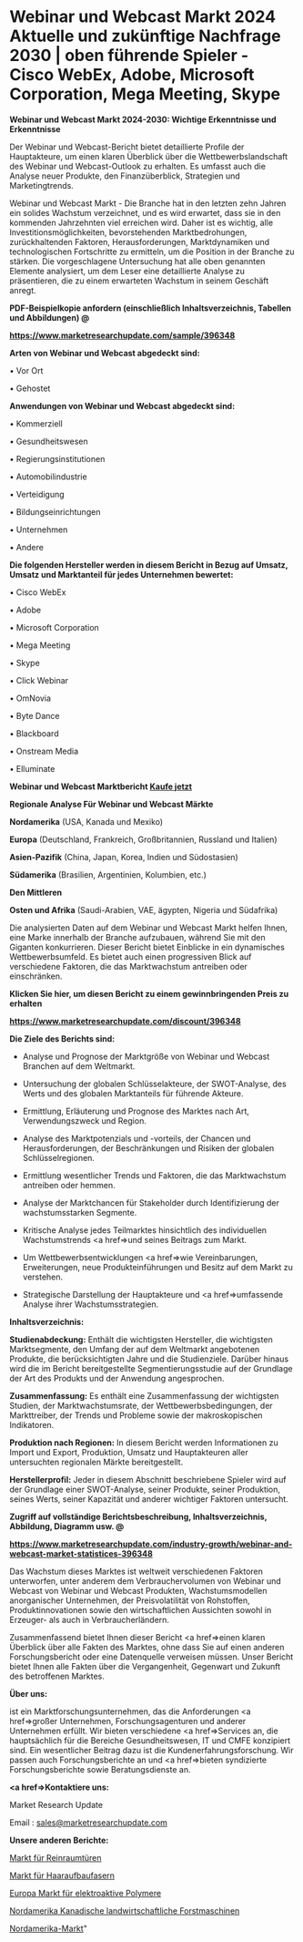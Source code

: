 # Webinar und Webcast Markt 2024 Aktuelle und zukünftige Nachfrage 2030 | oben führende Spieler - Cisco WebEx, Adobe, Microsoft Corporation, Mega Meeting, Skype

<strong>Webinar und Webcast Markt 2024-2030: Wichtige Erkenntnisse und Erkenntnisse</strong>

Der Webinar und Webcast-Bericht bietet detaillierte Profile der Hauptakteure, um einen klaren Überblick über die Wettbewerbslandschaft des Webinar und Webcast-Outlook zu erhalten. Es umfasst auch die Analyse neuer Produkte, den Finanzüberblick, Strategien und Marketingtrends.

Webinar und Webcast Markt - Die Branche hat in den letzten zehn Jahren ein solides Wachstum verzeichnet, und es wird erwartet, dass sie in den kommenden Jahrzehnten viel erreichen wird. Daher ist es wichtig, alle Investitionsmöglichkeiten, bevorstehenden Marktbedrohungen, zurückhaltenden Faktoren, Herausforderungen, Marktdynamiken und technologischen Fortschritte zu ermitteln, um die Position in der Branche zu stärken. Die vorgeschlagene Untersuchung hat alle oben genannten Elemente analysiert, um dem Leser eine detaillierte Analyse zu präsentieren, die zu einem erwarteten Wachstum in seinem Geschäft anregt.



<strong><b>PDF-Beispielkopie anfordern (einschließlich Inhaltsverzeichnis, Tabellen und Abbildungen) @ </b></strong>

<strong><a href=https://www.marketresearchupdate.com/sample/396348>

<strong>https://www.marketresearchupdate.com/sample/396348</u></a></strong></strong>



<strong>Arten von Webinar und Webcast abgedeckt sind:</strong>

• Vor Ort

• Gehostet



<strong>Anwendungen von Webinar und Webcast abgedeckt sind:</strong>

• Kommerziell

• Gesundheitswesen

• Regierungsinstitutionen

• Automobilindustrie

• Verteidigung

• Bildungseinrichtungen

• Unternehmen

• Andere



<strong>Die folgenden Hersteller werden in diesem Bericht in Bezug auf Umsatz, Umsatz und Marktanteil für jedes Unternehmen bewertet:</strong>

• Cisco WebEx

• Adobe

• Microsoft Corporation

• Mega Meeting

• Skype

• Click Webinar

• OmNovia

• Byte Dance

• Blackboard

• Onstream Media

• Elluminate



<strong>Webinar und Webcast Marktbericht <a href=https://www.marketresearchupdate.com/buynow/396348>Kaufe jetzt</a></strong>



<strong>Regionale Analyse Für Webinar und Webcast Märkte</strong>



<strong>Nordamerika</strong> (USA, Kanada und Mexiko)



<strong>Europa</strong> (Deutschland, Frankreich, Großbritannien, Russland und Italien)



<strong>Asien-Pazifik</strong> (China, Japan, Korea, Indien und Südostasien)



<strong>Südamerika</strong> (Brasilien, Argentinien, Kolumbien, etc.)



<strong>Den Mittleren</strong> 

<strong>Osten und Afrika</strong> (Saudi-Arabien, VAE, ägypten, Nigeria und Südafrika)

Die analysierten Daten auf dem Webinar und Webcast Markt helfen Ihnen, eine Marke innerhalb der Branche aufzubauen, während Sie mit den Giganten konkurrieren. Dieser Bericht bietet Einblicke in ein dynamisches Wettbewerbsumfeld. Es bietet auch einen progressiven Blick auf verschiedene Faktoren, die das Marktwachstum antreiben oder einschränken.



<strong>Klicken Sie hier, um diesen Bericht zu einem gewinnbringenden Preis zu erhalten
</strong>

<strong><a href=https://www.marketresearchupdate.com/discount/396348>https://www.marketresearchupdate.com/discount/396348</b></u></strong></a>



<strong>Die Ziele des Berichts sind:</strong>

- Analyse und Prognose der Marktgröße von Webinar und Webcast Branchen auf dem Weltmarkt.

- Untersuchung der globalen Schlüsselakteure, der SWOT-Analyse, des Werts und des globalen Marktanteils für führende Akteure.

- Ermittlung, Erläuterung und Prognose des Marktes nach Art, Verwendungszweck und Region.

- Analyse des Marktpotenzials und -vorteils, der Chancen und Herausforderungen, der Beschränkungen und Risiken der globalen Schlüsselregionen.

- Ermittlung wesentlicher Trends und Faktoren, die das Marktwachstum antreiben oder hemmen.

- Analyse der Marktchancen für Stakeholder durch Identifizierung der wachstumsstarken Segmente.

- Kritische Analyse jedes Teilmarktes hinsichtlich des individuellen Wachstumstrends <a href=>und</a> seines Beitrags zum Markt.

- Um Wettbewerbsentwicklungen <a href=>wie</a> Vereinbarungen, Erweiterungen, neue Produkteinführungen und Besitz auf dem Markt zu verstehen.

- Strategische Darstellung der Hauptakteure und <a href=>umfas</a>sende Analyse ihrer Wachstumsstrategien.



<strong>Inhaltsverzeichnis:</strong>



<strong>Studienabdeckung:</strong> Enthält die wichtigsten Hersteller, die wichtigsten Marktsegmente, den Umfang der auf dem Weltmarkt angebotenen Produkte, die berücksichtigten Jahre und die Studienziele. Darüber hinaus wird die im Bericht bereitgestellte Segmentierungsstudie auf der Grundlage der Art des Produkts und der Anwendung angesprochen.



<strong>Zusammenfassung:</strong> Es enthält eine Zusammenfassung der wichtigsten Studien, der Marktwachstumsrate, der Wettbewerbsbedingungen, der Markttreiber, der Trends und Probleme sowie der makroskopischen Indikatoren.



<strong>Produktion nach Regionen:</strong> In diesem Bericht werden Informationen zu Import und Export, Produktion, Umsatz und Hauptakteuren aller untersuchten regionalen Märkte bereitgestellt.



<strong>Herstellerprofil:</strong> Jeder in diesem Abschnitt beschriebene Spieler wird auf der Grundlage einer SWOT-Analyse, seiner Produkte, seiner Produktion, seines Werts, seiner Kapazität und anderer wichtiger Faktoren untersucht.



<strong><b>Zugriff auf vollständige Berichtsbeschreibung, Inhaltsverzeichnis, Abbildung, Diagramm usw. @ </b></strong>

<strong><a href=https://www.marketresearchupdate.com/industry-growth/webinar-and-webcast-market-statistices-396348>https://www.marketresearchupdate.com/industry-growth/webinar-and-webcast-market-statistices-396348</a></strong>

Das Wachstum dieses Marktes ist weltweit verschiedenen Faktoren unterworfen, unter anderem dem Verbrauchervolumen von Webinar und Webcast von Webinar und Webcast Produkten, Wachstumsmodellen anorganischer Unternehmen, der Preisvolatilität von Rohstoffen, Produktinnovationen sowie den wirtschaftlichen Aussichten sowohl in Erzeuger- als auch in Verbraucherländern.

Zusammenfassend bietet Ihnen dieser Bericht <a href=>einen</a> klaren Überblick über alle Fakten des Marktes, ohne dass Sie auf einen anderen Forschungsbericht oder eine Datenquelle verweisen müssen. Unser Bericht bietet Ihnen alle Fakten über die Vergangenheit, Gegenwart und Zukunft des betroffenen Marktes.



<strong>Über uns:</strong>

 ist ein Marktforschungsunternehmen, das die Anforderungen <a href=>großer</a> Unternehmen, Forschungsagenturen und anderer Unternehmen erfüllt. Wir bieten verschiedene <a href=>Services</a> an, die hauptsächlich für die Bereiche Gesundheitswesen, IT und CMFE konzipiert sind. Ein wesentlicher Beitrag dazu ist die Kundenerfahrungsforschung. Wir passen auch Forschungsberichte an und <a href=>bieten</a> syndizierte Forschungsberichte sowie Beratungsdienste an.



<strong><a href=>Kontaktiere uns:</a></strong>

Market Research Update

Email : sales@marketresearchupdate.com



<strong>Unsere anderen Berichte:</strong>

<a href=https://www.linkedin.com/pulse/cleanroom-doors-market-growth-possibilities-analysis>Markt für Reinraumtüren</a>

<a href=https://www.linkedin.com/pulse/hair-building-fibers-market-outlooks-2023-size>Markt für Haaraufbaufasern</a>

<a href=https://www.linkedin.com/pulse/europe-electroactive-polymers-market>Europa Markt für elektroaktive Polymere</a>

<a href=https://www.linkedin.com/pulse/north-america-canadian-agricultural-forestry-machinery>Nordamerika Kanadische landwirtschaftliche Forstmaschinen</a>

<a href=https://www.linkedin.com/pulse/north-america-marketing-analytics-tools-vanbf/>Nordamerika-Markt</a>"

